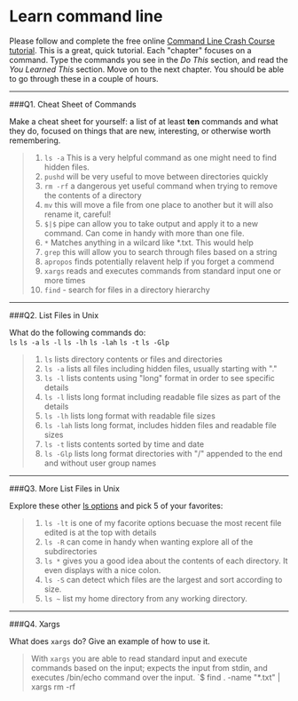 # Learn command line

Please follow and complete the free online [Command Line Crash Course
tutorial](http://cli.learncodethehardway.org/book/). This is a great,
quick tutorial. Each "chapter" focuses on a command. Type the commands
you see in the _Do This_ section, and read the _You Learned This_
section. Move on to the next chapter. You should be able to go through
these in a couple of hours.

---

###Q1.  Cheat Sheet of Commands  

Make a cheat sheet for yourself: a list of at least **ten** commands and what they do, focused on things that are new, interesting, or otherwise worth remembering.

 > 1. `ls -a` This is a very helpful command as one might need to find hidden files.
 > 2. `pushd` will be very useful to move between directories quickly
 > 3. `rm -rf` a dangerous yet useful command when trying to remove the contents of a directory
 > 4. `mv` this will move a file from one place to another but it will also rename it, careful!
 > 5. `$|$` pipe can allow you to take output and apply it to a new command. Can come in handy with more than one file.
 > 6. `*` Matches anything in a wilcard like *.txt. This would help 
 > 7. `grep` this will allow you to search through files based on a string
 > 8. `apropos` finds potentially relavent help if you forget a commend
 > 9. `xargs` reads and executes commands from standard input one or more times
 > 10. `find` - search for files in a directory hierarchy


---

###Q2.  List Files in Unix   

What do the following commands do:  
`ls`
`ls -a`
`ls -l`
`ls -lh`
`ls -lah`
`ls -t`
`ls -Glp`
 
 > 1. `ls`  lists directory contents or files and directories
 > 2. `ls -a`  lists all files including hidden files, usually starting with "."
 > 3. `ls -l`  lists contents using "long" format in order to see specific details
 > 4. `ls -l`  lists long format including readable file sizes as part of the details
 > 5. `ls -lh` lists long format with readable file sizes
 > 6. `ls -lah`  lists long format, includes hidden files and readable file sizes
 > 7. `ls -t` lists contents sorted by time and date
 > 8. `ls -Glp` lists long format directories with "/" appended to the end and without user group names
 
---

###Q3.  More List Files in Unix  

Explore these other [ls options](http://www.techonthenet.com/unix/basic/ls.php) and pick 5 of your favorites:

 > 1. `ls -lt` is one of my facorite options becuase the most recent file edited is at the top with details
 > 2. `ls -R` can come in handy when wanting explore all of the subdirectories
 > 3. `ls *` gives you a good idea about the contents of each directory. It even displays with a nice colon.
 > 4. `ls -S` can detect which files are the largest and sort according to size.
 > 5. `ls ~` list my home directory from any working directory.
 
--- 

###Q4.  Xargs   

What does `xargs` do? Give an example of how to use it.

> With `xargs` you are able to read standard input and execute commands based on the input; expects the input from stdin, and executes /bin/echo command over the input.
> `$ find . -name "*.txt" | xargs rm -rf

 

